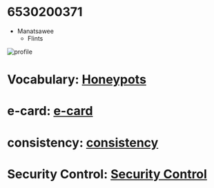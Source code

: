 # 6530200371
- Manatsawee
    - Flints


![profile](img/img.jpeg)

# Vocabulary: [Honeypots](honeypots.md)
# e-card: [e-card](e-card.md)
# consistency: [consistency](consistency.md)
# Security Control: [Security Control](securitycontrol.md)

